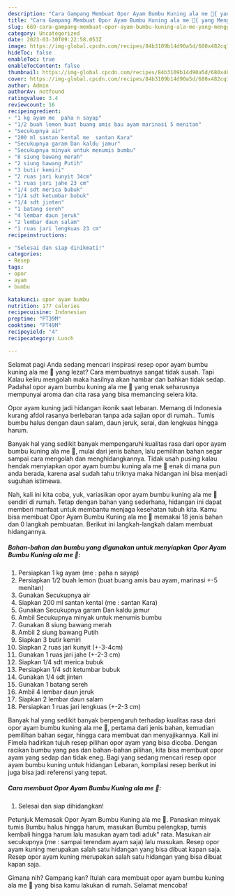 ```yaml
---
description: "Cara Gampang Membuat Opor Ayam Bumbu Kuning ala me 🥰{ yang Menggugah Selera,  Menu Buat lebaran"
title: "Cara Gampang Membuat Opor Ayam Bumbu Kuning ala me 🥰{ yang Menggugah Selera,  Menu Buat lebaran"
slug: 669-cara-gampang-membuat-opor-ayam-bumbu-kuning-ala-me-yang-menggugah-selera-menu-buat-lebaran
category: Uncategorized
date: 2023-03-30T09:22:58.053Z
image: https://img-global.cpcdn.com/recipes/84b3109b14d90a5d/680x482cq70/opor-ayam-bumbu-kuning-ala-me-foto-resep-utama.jpg
hideToc: false
enableToc: true
enableTocContent: false
thumbnail: https://img-global.cpcdn.com/recipes/84b3109b14d90a5d/680x482cq70/opor-ayam-bumbu-kuning-ala-me-foto-resep-utama.jpg
cover: https://img-global.cpcdn.com/recipes/84b3109b14d90a5d/680x482cq70/opor-ayam-bumbu-kuning-ala-me-foto-resep-utama.jpg
author: Admin
authorAv: notfound
ratingvalue: 3.4
reviewcount: 16
recipeingredient:
- "1 kg ayam me  paha n sayap"
- "1/2 buah lemon buat buang amis bau ayam marinasi 5 menitan"
- "Secukupnya air"
- "200 ml santan kental me  santan Kara"
- "Secukupnya garam Dan kaldu jamur"
- "Secukupnya minyak untuk menumis bumbu"
- "8 siung bawang merah"
- "2 siung bawang Putih"
- "3 butir kemiri"
- "2 ruas jari kunyit 34cm"
- "1 ruas jari jahe 23 cm"
- "1/4 sdt merica bubuk"
- "1/4 sdt ketumbar bubuk"
- "1/4 sdt jinten"
- "1 batang sereh"
- "4 lembar daun jeruk"
- "2 lembar daun salam"
- "1 ruas jari lengkuas 23 cm"
recipeinstructions:

- "Selesai dan siap dinikmati!"
categories:
- Resep
tags:
- opor
- ayam
- bumbu

katakunci: opor ayam bumbu 
nutrition: 177 calories
recipecuisine: Indonesian
preptime: "PT39M"
cooktime: "PT49M"
recipeyield: "4"
recipecategory: Lunch

---
```



Selamat pagi Anda sedang mencari inspirasi resep opor ayam bumbu kuning ala me 🥰 yang lezat? Cara membuatnya sangat tidak susah. Tapi Kalau keliru mengolah maka hasilnya akan hambar dan bahkan tidak sedap. Padahal opor ayam bumbu kuning ala me 🥰 yang enak seharusnya mempunyai aroma dan cita rasa yang bisa memancing selera kita.


Opor ayam kuning jadi hidangan ikonik saat lebaran. Memang di Indonesia kurang afdol rasanya berlebaran tanpa ada sajian opor di rumah.. Tumis bumbu halus dengan daun salam, daun jeruk, serai, dan lengkuas hingga harum.

Banyak hal yang sedikit banyak mempengaruhi kualitas rasa dari opor ayam bumbu kuning ala me 🥰, mulai dari jenis bahan, lalu pemilihan bahan segar sampai cara mengolah dan menghidangkannya. Tidak usah pusing kalau hendak menyiapkan opor ayam bumbu kuning ala me 🥰 enak di mana pun anda berada, karena asal sudah tahu triknya maka hidangan ini bisa menjadi suguhan istimewa.


Nah, kali ini kita coba, yuk, variasikan opor ayam bumbu kuning ala me 🥰 sendiri di rumah. Tetap dengan bahan yang sederhana, hidangan ini dapat memberi manfaat untuk membantu menjaga kesehatan tubuh kita. Kamu bisa membuat Opor Ayam Bumbu Kuning ala me 🥰 memakai 18 jenis bahan dan 0 langkah pembuatan. Berikut ini langkah-langkah dalam membuat hidangannya.

<!--inarticleads1-->

##### Bahan-bahan dan bumbu yang digunakan untuk menyiapkan Opor Ayam Bumbu Kuning ala me 🥰:

1. Persiapkan 1 kg ayam (me : paha n sayap)
1. Persiapkan 1/2 buah lemon (buat buang amis bau ayam, marinasi +-5 menitan)
1. Gunakan Secukupnya air
1. Siapkan 200 ml santan kental (me : santan Kara)
1. Gunakan Secukupnya garam Dan kaldu jamur
1. Ambil Secukupnya minyak untuk menumis bumbu
1. Gunakan 8 siung bawang merah
1. Ambil 2 siung bawang Putih
1. Siapkan 3 butir kemiri
1. Siapkan 2 ruas jari kunyit (+-3-4cm)
1. Gunakan 1 ruas jari jahe (+-2-3 cm)
1. Siapkan 1/4 sdt merica bubuk
1. Persiapkan 1/4 sdt ketumbar bubuk
1. Gunakan 1/4 sdt jinten
1. Gunakan 1 batang sereh
1. Ambil 4 lembar daun jeruk
1. Siapkan 2 lembar daun salam
1. Persiapkan 1 ruas jari lengkuas (+-2-3 cm)


Banyak hal yang sedikit banyak berpengaruh terhadap kualitas rasa dari opor ayam bumbu kuning ala me 🥰, pertama dari jenis bahan, kemudian pemilihan bahan segar, hingga cara membuat dan menyajikannya. Kali ini Fimela hadirkan tujuh resep pilihan opor ayam yang bisa dicoba. Dengan racikan bumbu yang pas dan bahan-bahan pilihan, kita bisa membuat opor ayam yang sedap dan tidak eneg. Bagi yang sedang mencari resep opor ayam bumbu kuning untuk hidangan Lebaran, kompilasi resep berikut ini juga bisa jadi referensi yang tepat. 

<!--inarticleads2-->

##### Cara membuat Opor Ayam Bumbu Kuning ala me 🥰:


1. Selesai dan siap dihidangkan!

Petunjuk Memasak Opor Ayam Bumbu Kuning ala me 🥰. Panaskan minyak tumis Bumbu halus hingga harum, masukan Bumbu pelengkap, tumis kembali hingga harum lalu masukan ayam tadi aduk&#34; rata. Masukan air secukupnya (me : sampai terendam ayam saja) lalu masukan. Resep opor ayam kuning merupakan salah satu hidangan yang bisa dibuat kapan saja. Resep opor ayam kuning merupakan salah satu hidangan yang bisa dibuat kapan saja. 

Gimana nih? Gampang kan? Itulah cara membuat opor ayam bumbu kuning ala me 🥰 yang bisa kamu lakukan di rumah. Selamat mencoba!
